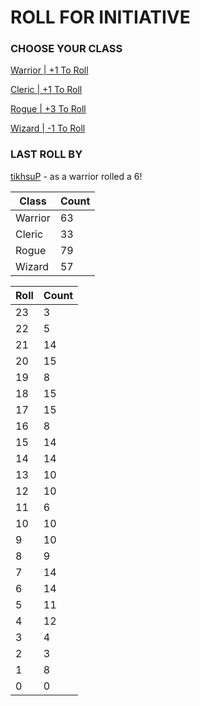 # ROLL FOR INITIATIVE
### CHOOSE YOUR CLASS

[Warrior | +1 To Roll](https://github.com/benjaminsampica/benjaminsampica/issues/new?title=roll%7Cwarrior&body=Just+click+%27Submit+new+issue%27.)

[Cleric | +1 To Roll](https://github.com/benjaminsampica/benjaminsampica/issues/new?title=roll%7Ccleric&body=Just+click+%27Submit+new+issue%27.)

[Rogue | +3 To Roll](https://github.com/benjaminsampica/benjaminsampica/issues/new?title=roll%7Crogue&body=Just+click+%27Submit+new+issue%27.)

[Wizard | -1 To Roll](https://github.com/benjaminsampica/benjaminsampica/issues/new?title=roll%7Cwizard&body=Just+click+%27Submit+new+issue%27.)
### LAST ROLL BY
[tikhsuP](https://www.github.com/tikhsuP) - as a warrior rolled a 6!

|Class|Count|
|-|-|
|Warrior|63|
|Cleric|33|
|Rogue|79|
|Wizard|57|

|Roll|Count|
|-|-|
|23|3
|22|5
|21|14
|20|15
|19|8
|18|15
|17|15
|16|8
|15|14
|14|14
|13|10
|12|10
|11|6
|10|10
|9|10
|8|9
|7|14
|6|14
|5|11
|4|12
|3|4
|2|3
|1|8
|0|0
